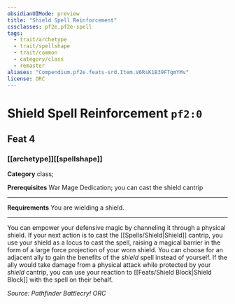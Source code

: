 ```yaml
---
obsidianUIMode: preview
title: "Shield Spell Reinforcement"
cssclasses: pf2e,pf2e-spell
tags:
  - trait/archetype
  - trait/spellshape
  - trait/common
  - category/class
  - remaster
aliases: "Compendium.pf2e.feats-srd.Item.V6RsK1B39FTgmYMv"
license: ORC
---
```

# Shield Spell Reinforcement `pf2:0`
## Feat 4
### [[archetype]][[spellshape]]

**Category** class; 



**Prerequisites** War Mage Dedication; you can cast the shield cantrip
* * *
**Requirements** You are wielding a shield.

* * *

You can empower your defensive magic by channeling it through a physical shield. If your next action is to cast the [[Spells/Shield|Shield]] cantrip, you use your shield as a locus to cast the spell, raising a magical barrier in the form of a large force projection of your worn shield. You can choose for an adjacent ally to gain the benefits of the _shield_ spell instead of yourself. If the ally would take damage from a physical attack while protected by your _shield_ cantrip, you can use your reaction to [[Feats/Shield Block|Shield Block]] with the spell on their behalf.

*Source: Pathfinder Battlecry!*
*ORC*